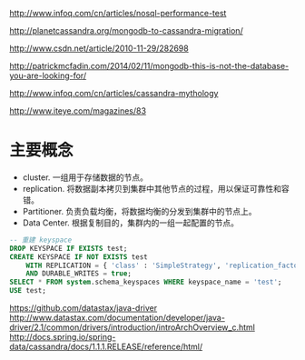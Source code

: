 http://www.infoq.com/cn/articles/nosql-performance-test

http://planetcassandra.org/mongodb-to-cassandra-migration/

http://www.csdn.net/article/2010-11-29/282698

http://patrickmcfadin.com/2014/02/11/mongodb-this-is-not-the-database-you-are-looking-for/

http://www.infoq.com/cn/articles/cassandra-mythology


http://www.iteye.com/magazines/83

# 主要概念
* cluster. 一组用于存储数据的节点。
* replication. 将数据副本拷贝到集群中其他节点的过程，用以保证可靠性和容错。
* Partitioner. 负责负载均衡，将数据均衡的分发到集群中的节点上。
* Data Center. 根据复制目的，集群内的一组一起配置的节点。



```sql
-- 重建 keyspace
DROP KEYSPACE IF EXISTS test;
CREATE KEYSPACE IF NOT EXISTS test
    WITH REPLICATION = { 'class' : 'SimpleStrategy', 'replication_factor' : 1 }
    AND DURABLE_WRITES = true;
SELECT * FROM system.schema_keyspaces WHERE keyspace_name = 'test';
USE test;


```
https://github.com/datastax/java-driver
http://www.datastax.com/documentation/developer/java-driver/2.1/common/drivers/introduction/introArchOverview_c.html
http://docs.spring.io/spring-data/cassandra/docs/1.1.1.RELEASE/reference/html/